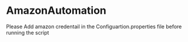# AmazonAutomation
Please Add amazon credentail in the Configuartion.properties file before running the script
